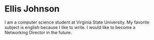 # Ellis Johnson
I am a computer science student at Virginia State University. My favorite subject is english because I like to write. I would like to become a Networking Director in the future.
